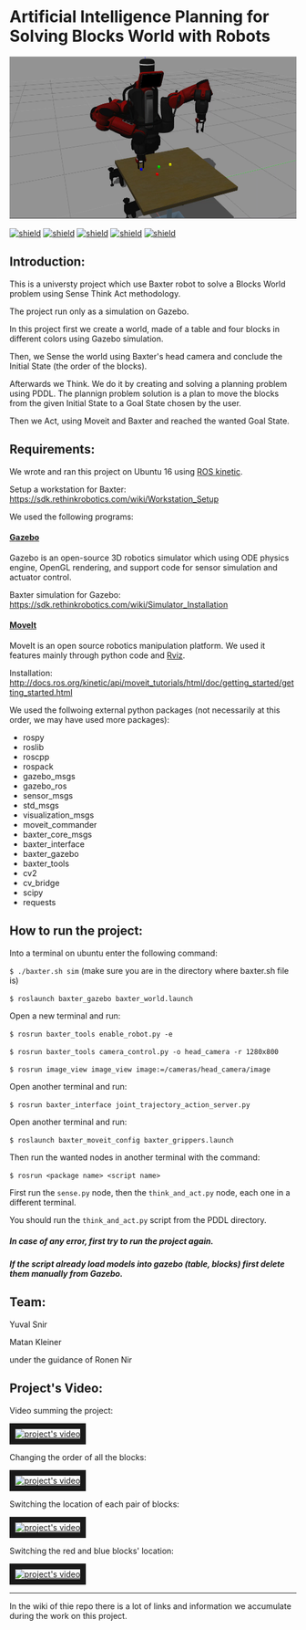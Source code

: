 # Artificial Intelligence Planning for Solving Blocks World with Robots 

![alt text](https://github.com/matankleiner/Artificial-Intelligence-Planning-for-Solving-Blocks-World-with-Robots/blob/master/images/vlcsnap-2020-09-07-15h46m08s601.png)

[![shield](https://img.shields.io/badge/ros-kinetic-yellow)](http://wiki.ros.org/kinetic)
[![shield](https://img.shields.io/badge/language-python-blue)](https://www.python.org/)
[![shield](https://img.shields.io/badge/module-rospy-green)](http://wiki.ros.org/rospy)
[![shield](https://img.shields.io/badge/module-cv2-green)](https://opencv.org/)
[![shield](https://img.shields.io/badge/module-moveit-green)](http://wiki.ros.org/moveit)

## Introduction:

This is a universty project which use Baxter robot to solve a Blocks World problem using Sense Think Act methodology. 

The project run only as a simulation on Gazebo. 

In this project first we create a world, made of a table and four blocks in different colors using Gazebo simulation. 

Then, we Sense the world using Baxter's head camera and conclude the Initial State (the order of the blocks). 

Afterwards we Think. We do it by creating and solving a planning problem using PDDL. The plannign problem solution is a plan to move the blocks from the given Initial State to a Goal State chosen by the user. 

Then we Act, using Moveit and Baxter and reached the wanted Goal State. 

## Requirements: 

We wrote and ran this project on Ubuntu 16 using [ROS kinetic](http://wiki.ros.org/kinetic/Installation). 

Setup a workstation for Baxter: https://sdk.rethinkrobotics.com/wiki/Workstation_Setup

We used the following programs:

#### [Gazebo](http://gazebosim.org/)

Gazebo is an open-source 3D robotics simulator which using ODE physics engine, OpenGL rendering, and support code for sensor simulation and actuator control.

Baxter simulation for Gazebo: https://sdk.rethinkrobotics.com/wiki/Simulator_Installation

#### [MoveIt](https://moveit.ros.org/)

MoveIt is an open source robotics manipulation platform. We used it features mainly through python code and [Rviz](http://docs.ros.org/kinetic/api/moveit_tutorials/html/doc/quickstart_in_rviz/quickstart_in_rviz_tutorial.html). 

Installation: http://docs.ros.org/kinetic/api/moveit_tutorials/html/doc/getting_started/getting_started.html

We used the follwoing external python packages (not necessarily at this order, we may have used more packages): 

* rospy
* roslib
* roscpp
* rospack
* gazebo_msgs
* gazebo_ros
* sensor_msgs
* std_msgs
* visualization_msgs
* moveit_commander
* baxter_core_msgs
* baxter_interface
* baxter_gazebo
* baxter_tools
* cv2 
* cv_bridge
* scipy
* requests 

## How to run the project:

Into a terminal on ubuntu enter the following command: 

`$ ./baxter.sh sim` (make sure you are in the directory where baxter.sh file is) 

`$ roslaunch baxter_gazebo baxter_world.launch`

Open a new terminal and run: 

`$ rosrun baxter_tools enable_robot.py -e`

`$ rosrun baxter_tools camera_control.py -o head_camera -r 1280x800`

`$ rosrun image_view image_view image:=/cameras/head_camera/image`

Open another terminal and run: 

`$ rosrun baxter_interface joint_trajectory_action_server.py`

Open another terminal and run: 

`$ roslaunch baxter_moveit_config baxter_grippers.launch`

Then run the wanted nodes in another terminal with the command: 

`$ rosrun <package name> <script name>`

First run the `sense.py` node, then the `think_and_act.py` node, each one in a different terminal.  

You should run the `think_and_act.py` script from the PDDL directory.

##### In case of any error, first try to run the project again.

##### If the script already load models into gazebo (table, blocks) first delete them manually from Gazebo. 


## Team:

Yuval Snir 

Matan Kleiner 

under the guidance of Ronen Nir

## Project's Video: 

Video summing the project: 

<a href="http://www.youtube.com/watch?feature=player_embedded&v=US_xKeu5Bwk
" target="_blank"><img src="http://img.youtube.com/vi/US_xKeu5Bwk/0.jpg" 
alt="project's video" width="240" height="180" border="10" /></a>

Changing the order of all the blocks: 

<a href="http://www.youtube.com/watch?feature=player_embedded&v=ejzN4vBFjZA
" target="_blank"><img src="http://img.youtube.com/vi/ejzN4vBFjZA/0.jpg" 
alt="project's video" width="240" height="180" border="10" /></a>

Switching the location of each pair of blocks:

<a href="http://www.youtube.com/watch?feature=player_embedded&v=Jw--K7xer00
" target="_blank"><img src="http://img.youtube.com/vi/Jw--K7xer00/0.jpg" 
alt="project's video" width="240" height="180" border="10" /></a>

Switching the red and blue blocks' location:

<a href="http://www.youtube.com/watch?feature=player_embedded&v=U9Tuuu8TSTA
" target="_blank"><img src="http://img.youtube.com/vi/U9Tuuu8TSTA/0.jpg" 
alt="project's video" width="240" height="180" border="10" /></a>

***

In the wiki of thie repo there is a lot of links and information we accumulate during the work on this project. 

